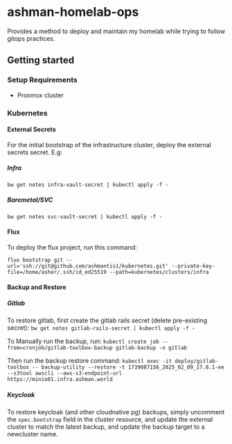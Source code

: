 # ashman-homelab-ops
Provides a method to deploy and maintain my homelab while trying to follow gitops practices. 
## Getting started
### Setup Requirements 
- Proxmox cluster

### Kubernetes
#### External Secrets
For the initial bootstrap of the infrastructure cluster, deploy the external secrets secret. E.g:

##### Infra
`bw get notes infra-vault-secret | kubectl apply -f -`

##### Baremetal/SVC
`bw get notes svc-vault-secret | kubectl apply -f -`

#### Flux
To deploy the flux project, run this command:  

`flux bootstrap git --url='ssh://git@github.com/ashmantis1/kubernetes.git' --private-key-file=/home/asher/.ssh/id_ed25519 --path=kubernetes/clusters/infra`


#### Backup and Restore
##### Gitlab
To restore gitlab, first create the gitlab rails secret (delete pre-existing secret):
`bw get notes gitlab-rails-secret | kubectl apply -f -`

To Manually run the backup, run: 
`kubectl create job --from=cronjob/gitlab-toolbox-backup gitlab-backup -n gitlab`

Then run the backup restore command:
`kubectl exec -it deploy/gitlab-toolbox -- backup-utility --restore -t 1739087156_2025_02_09_17.8.1-ee --s3tool awscli --aws-s3-endpoint-url https://minio01.infra.ashman.world`

##### Keycloak
To restore keycloak (and other cloudnative pg) backups, simply uncomment the `spec.bootstrap` field in the cluster resource, and update the external cluster to match the latest backup, and update the backup target to a newcluster name.
